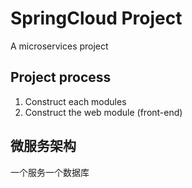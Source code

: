 # SpringCloud Project
A microservices project

## Project process
1. Construct each modules
2. Construct the web module (front-end)

## 微服务架构
一个服务一个数据库